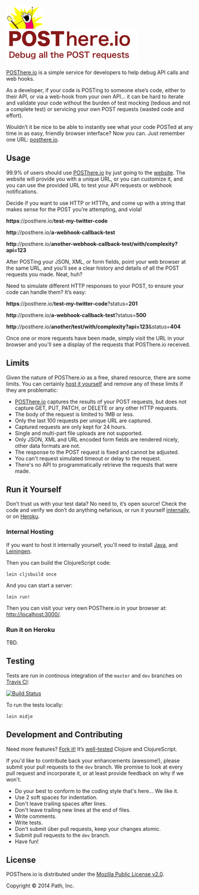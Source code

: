 ![Debug all the POST requests](./resources/public/images/x-all-the-y.png)  
![POSThere.io](./resources/public/images/POSThere.io.tagline.png)  

[POSThere.io](http://posthere.io/) is a simple service for developers to help debug API calls and web hooks. 

As a developer, if your code is POSTing to someone else’s code, either to their API, or via a web-hook from your own API… it can be hard to iterate and validate your code without the burden of test mocking (tedious and not a complete test) or servicing your own POST requests (wasted code and effort).

Wouldn’t it be nice to be able to instantly see what your code POSTed at any time in as easy, friendly browser interface? Now you can. Just remember one URL: [posthere.io](http://posthere.io/). 


## Usage

99.9% of users should use [POSThere.io](http://posthere.io/) by just going to the [website](http://posthere.io/). The website will provide you with a unique URL, or you can customize it, and you can use the provided URL to test your API requests or webhook notifications.

Decide if you want to use HTTP or HTTPs, and come up with a string that makes sense for the POST you’re attempting, and viola! 

  **https**://posthere.io/**test-my-twitter-code**

  **http**://posthere.io/**a-webhook-callback-test**

  **http**://posthere.io/**another-webhook-callback-test/with/complexity?api=123**

After POSTing your JSON, XML, or form fields, point your web browser at the same URL, and you’ll see a clear history and details of all the POST requests you made. Neat, huh?

Need to simulate different HTTP responses to your POST, to ensure your code can handle them? It’s easy:

  **https**://posthere.io/**test-my-twitter-code**?status=**201**

  **http**://posthere.io/**a-webhook-callback-test**?status=**500**

  **http**://posthere.io/**another/test/with/complexity?api=123**&status=**404**

Once one or more requests have been made, simply visit the URL in your browser and you'll see a display of the requests that POSThere.io received.


## Limits

Given the nature of POSThere.io as a free, shared resource, there are some limits. You can certainly [host it yourself](#run-it-yourself) and remove any of these limits if they are problematic:

* [POSThere.io](http://posthere.io/) captures the results of your POST requests, but does not capture GET, PUT, PATCH, or DELETE or any other HTTP requests.
* The body of the request is limited to 1MB or less.
* Only the last 100 requests per unique URL are captured.
* Captured requests are only kept for 24 hours.
* Single and multi-part file uploads are not supported.
* Only JSON, XML and URL encoded form fields are rendered nicely, other data formats are not.
* The response to the POST request is fixed and cannot be adjusted.
* You can't request simulated timeout or delay to the request.
* There's no API to programmatically retrieve the requests that were made.


## Run it Yourself

Don’t trust us with your test data? No need to, it’s open source! Check the code and verify we don’t do anything nefarious, or run it yourself [internally](internal-hosting), or on [Heroku](#run-it-on-heroku).

### Internal Hosting

If you want to host it internally yourself, you'll need to install [Java](http://www.oracle.com/technetwork/java/javase/downloads/index.html), and [Leiningen](http://leiningen.org/).

Then you can build the ClojureScript code:

```console
lein cljsbuild once
```

And you can start a server:

```console
lein run!
```

Then you can visit your very own POSThere.io in your browser at: [http://localhost:3000/](http://localhost:3000/).

### Run it on Heroku

TBD.


## Testing

Tests are run in continous integration of the `master` and `dev` branches on [Travis CI](https://travis-ci.org/path/posthere.io):

[![Build Status](https://travis-ci.org/path/posthere.io.png?branch=master)](https://travis-ci.org/path/posthere.io)

To run the tests locally:

```console
lein midje
```


## Development and Contributing

Need more features? [Fork it!](https://github.com/path/posthere.io/fork) It’s [well-tested](https://travis-ci.org/path/posthere.io) Clojure and ClojureScript.

If you'd like to contribute back your enhancements (awesome!), please submit your pull requests to the `dev` branch. We promise to look at every pull request and incorporate it, or at least provide feedback on why if we won't.

* Do your best to conform to the coding style that's here... We like it.
* Use 2 soft spaces for indentation.
* Don't leave trailing spaces after lines.
* Don't leave trailing new lines at the end of files.
* Write comments.
* Write tests.
* Don't submit über pull requests, keep your changes atomic.
* Submit pull requests to the `dev` branch.
* Have fun!


## License

POSThere.io is distributed under the [Mozilla Public License v2.0](http://www.mozilla.org/MPL/2.0/).

Copyright © 2014 Path, Inc.